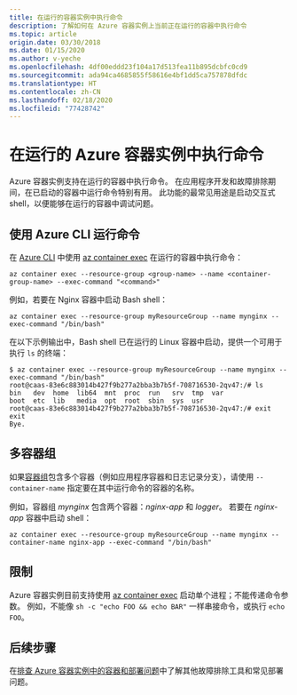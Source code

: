 ```yaml
---
title: 在运行的容器实例中执行命令
description: 了解如何在 Azure 容器实例上当前正在运行的容器中执行命令
ms.topic: article
origin.date: 03/30/2018
ms.date: 01/15/2020
ms.author: v-yeche
ms.openlocfilehash: 4df00eddd23f104a17d513fea11b895dcbfc0cd9
ms.sourcegitcommit: ada94ca4685855f58616e4bf1dd5ca757878dfdc
ms.translationtype: HT
ms.contentlocale: zh-CN
ms.lasthandoff: 02/18/2020
ms.locfileid: "77428742"
---
```

<!--Verified successfully-->
# <a name="execute-a-command-in-a-running-azure-container-instance"></a>在运行的 Azure 容器实例中执行命令

Azure 容器实例支持在运行的容器中执行命令。 在应用程序开发和故障排除期间，在已启动的容器中运行命令特别有用。 此功能的最常见用途是启动交互式 shell，以便能够在运行的容器中调试问题。

## <a name="run-a-command-with-azure-cli"></a>使用 Azure CLI 运行命令

在 [Azure CLI][azure-cli] 中使用 [az container exec][az-container-exec] 在运行的容器中执行命令：

```azurecli
az container exec --resource-group <group-name> --name <container-group-name> --exec-command "<command>"
```

例如，若要在 Nginx 容器中启动 Bash shell：

```azurecli
az container exec --resource-group myResourceGroup --name mynginx --exec-command "/bin/bash"
```

在以下示例输出中，Bash shell 已在运行的 Linux 容器中启动，提供一个可用于执行 `ls` 的终端：

```console
$ az container exec --resource-group myResourceGroup --name mynginx --exec-command "/bin/bash"
root@caas-83e6c883014b427f9b277a2bba3b7b5f-708716530-2qv47:/# ls
bin   dev  home  lib64  mnt  proc  run   srv  tmp  var
boot  etc  lib   media  opt  root  sbin  sys  usr
root@caas-83e6c883014b427f9b277a2bba3b7b5f-708716530-2qv47:/# exit
exit
Bye.
```

<!--Not Available on WINDOWS CONTAINER-->



## <a name="multi-container-groups"></a>多容器组

如果[容器组](container-instances-container-groups.md)包含多个容器（例如应用程序容器和日志记录分支），请使用 `--container-name` 指定要在其中运行命令的容器的名称。

例如，容器组 *mynginx* 包含两个容器：*nginx-app* 和 *logger*。 若要在 *nginx-app* 容器中启动 shell：

```azurecli
az container exec --resource-group myResourceGroup --name mynginx --container-name nginx-app --exec-command "/bin/bash"
```

## <a name="restrictions"></a>限制

Azure 容器实例目前支持使用 [az container exec][az-container-exec] 启动单个进程；不能传递命令参数。 例如，不能像 `sh -c "echo FOO && echo BAR"` 一样串接命令，或执行 `echo FOO`。

## <a name="next-steps"></a>后续步骤

在[排查 Azure 容器实例中的容器和部署问题](container-instances-troubleshooting.md)中了解其他故障排除工具和常见部署问题。

<!-- LINKS - internal -->

[az-container-create]: https://docs.microsoft.com/cli/azure/container?view=azure-cli-latest#az-container-create
[az-container-exec]: https://docs.microsoft.com/cli/azure/container?view=azure-cli-latest#az-container-exec
[azure-cli]: https://docs.azure.cn/cli/index?view=azure-cli-latest

<!-- Update_Description: new article about container instances exec -->
<!--NEW.date: 01/15/2020-->